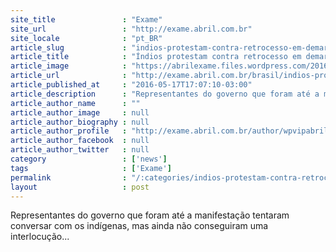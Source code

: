 ```yaml
---
site_title               : "Exame"
site_url                 : "http://exame.abril.com.br"
site_locale              : "pt_BR"
article_slug             : "indios-protestam-contra-retrocesso-em-demarcacao-de-terras"
article_title            : "Índios protestam contra retrocesso em demarcação de terras"
article_image            : "https://abrilexame.files.wordpress.com/2016/09/size_960_16_9_940679-img201412161313464762643.jpg?quality=70&strip=all&w=960"
article_url              : "http://exame.abril.com.br/brasil/indios-protestam-contra-retrocesso-em-demarcacao-de-terras/"
article_published_at     : "2016-05-17T17:07:10-03:00"
article_description      : "Representantes do governo que foram até a manifestação tentaram conversar com os indígenas, mas ainda não conseguiram uma interlocução..."
article_author_name      : ""
article_author_image     : null
article_author_biography : null
article_author_profile   : "http://exame.abril.com.br/author/wpvipabril/"
article_author_facebook  : null
article_author_twitter   : null
category                 : ['news']
tags                     : ['Exame']
permalink                : "/:categories/indios-protestam-contra-retrocesso-em-demarcacao-de-terras/"
layout                   : post
---
```


Representantes do governo que foram até a manifestação tentaram conversar com os indígenas, mas ainda não conseguiram uma interlocução...
